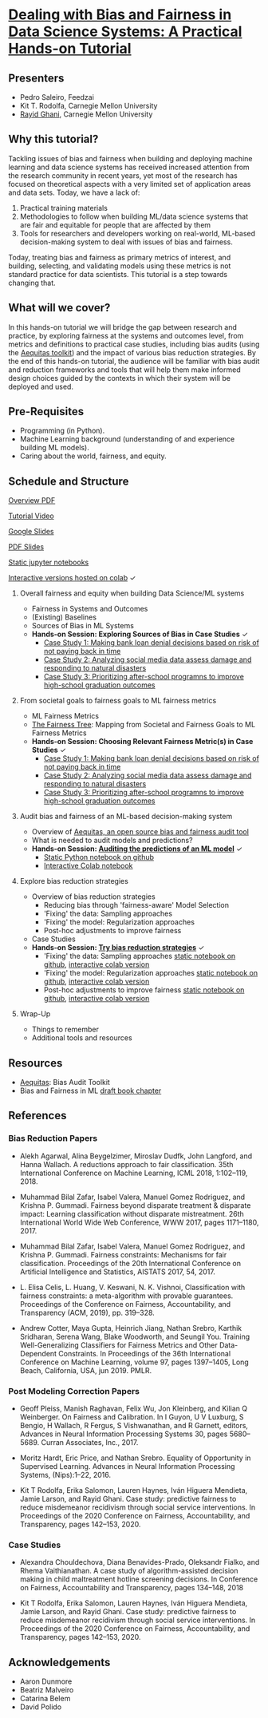 # [Dealing with Bias and Fairness in Data Science Systems: A Practical Hands-on Tutorial](https://dssg.github.io/fairness_tutorial/)

## Presenters

* Pedro Saleiro, Feedzai
* Kit T. Rodolfa, Carnegie Mellon University
* [Rayid Ghani](http://www.rayidghani.com), Carnegie Mellon University


## Why this tutorial?

Tackling issues of bias and fairness when building and deploying machine learning and data science systems has received increased attention from the research community in recent years, yet most of the research has focused on theoretical aspects with a very limited set of application areas and data sets.  Today, we have a lack of:
1. Practical training materials
2. Methodologies to follow when building ML/data science systems that are fair and equitable for people that are affected by them
3. Tools for researchers and developers working on real-world, ML-based decision-making system to deal with issues of bias and fairness.  

Today, treating bias and fairness as primary metrics of interest, and building, selecting, and validating models using these metrics is not standard practice for data scientists. This tutorial is a step towards changing that.

## What will we cover?

In this hands-on tutorial we will bridge the gap between research and practice, by exploring fairness at the systems and outcomes level, from metrics and definitions to practical case studies, including bias audits (using the [Aequitas toolkit](http://github.com/dssg/aequitas)) and the impact of various bias reduction strategies. By the end of this hands-on tutorial, the audience will be familiar with bias audit and reduction frameworks and tools that will help them make informed design choices guided by the contexts in which their system will be deployed and used.

## Pre-Requisites
- Programming (in Python).
- Machine Learning background (understanding of and experience building ML models).
- Caring about the world, fairness, and equity.

## Schedule and Structure

[Overview PDF](kdd_tutorial.pdf)

[Tutorial Video](https://www.youtube.com/watch?v=N67pE1AF5cM&ab_channel=DataScienceforSocialGood)

[Google Slides](https://docs.google.com/presentation/d/146n8pyvkbZ8sS0WA3Jixb6hNGTcaD31HMuX7HRjk1rE/edit?usp=sharing) 

[PDF Slides](fairness_kdd_tutorial_slides.pdf)

[Static jupyter notebooks](https://github.com/dssg/fairness_tutorial/tree/master/notebooks/)

[Interactive versions hosted on colab](https://dssg.github.io/fairness_tutorial/notebooks/) ✓

1. Overall fairness and equity when building Data Science/ML systems
    * Fairness in Systems and Outcomes
    * (Existing) Baselines
    * Sources of Bias in ML Systems
    * **Hands-on Session: Exploring Sources of Bias in Case Studies** ✓ 
        + [Case Study 1: Making bank loan denial decisions based on risk of not paying back in time](https://docs.google.com/document/d/16adKrjC8vLKpaoj0WeFhjMEqO1wolCZp5RldZGuQ16E/edit?usp=sharing)
        + [Case Study 2: Analyzing social media data assess damage and responding to natural disasters](https://docs.google.com/document/d/1cjzo3mhPB_Rvb5bMJqhLi4KbePMxgSXQ77M2WqdnjzQ/edit?usp=sharing)
        + [Case Study 3: Prioritizing after-school programns to improve high-school graduation outcomes](https://docs.google.com/document/d/1fyprl7HBMsXsXYCDyEfQL3iU8Q7lCCGtO64ixKuGPJA/edit?usp=sharing)
        
2. From societal goals to fairness goals to ML fairness metrics
    * ML Fairness Metrics
    * [The Fairness Tree](http://www.datasciencepublicpolicy.org/wp-content/uploads/2020/02/Fairness-Weeds.png): Mapping from Societal and Fairness Goals to ML Fairness Metrics
    * **Hands-on Session: Choosing Relevant Fairness Metric(s) in Case Studies** ✓ 
        + [Case Study 1: Making bank loan denial decisions based on risk of not paying back in time](https://docs.google.com/document/d/16adKrjC8vLKpaoj0WeFhjMEqO1wolCZp5RldZGuQ16E/edit?usp=sharing)
        + [Case Study 2: Analyzing social media data assess damage and responding to natural disasters](https://docs.google.com/document/d/1cjzo3mhPB_Rvb5bMJqhLi4KbePMxgSXQ77M2WqdnjzQ/edit?usp=sharing)
        + [Case Study 3: Prioritizing after-school programns to improve high-school graduation outcomes](https://docs.google.com/document/d/1fyprl7HBMsXsXYCDyEfQL3iU8Q7lCCGtO64ixKuGPJA/edit?usp=sharing)
        
3. Audit bias and fairness of an ML-based decision-making system
   * Overview of [Aequitas, an open source bias and fairness audit tool](http://www.datasciencepublicpolicy.org/projects/aequitas/)
   * What is needed to audit models and predictions?
   * **Hands-on Session: [Auditing the predictions of an ML model](https://colab.research.google.com/github/dssg/fairness_tutorial/blob/master/notebooks/single_model_audit.ipynb)** ✓ 
     + [Static Python notebook on github](https://github.com/dssg/fairness_tutorial/blob/master/notebooks/single_model_audit.ipynb)
     + [Interactive Colab notebook](https://colab.research.google.com/github/dssg/fairness_tutorial/blob/master/notebooks/single_model_audit.ipynb)
    
4. Explore bias reduction strategies
    * Overview of bias reduction strategies
        + Reducing bias through 'fairness-aware' Model Selection
        + 'Fixing' the data: Sampling approaches
        + 'Fixing' the model: Regularization approaches
        + Post-hoc adjustments to improve fairness
    * Case Studies
    * **Hands-on Session: [Try bias reduction strategies](https://colab.research.google.com/github/dssg/fairness_tutorial/blob/master/notebooks/bias_reduction.ipynb)** ✓
      + 'Fixing' the data: Sampling approaches [static notebook on github](https://github.com/dssg/fairness_tutorial/blob/master/notebooks/bias_reduction.ipynb), [interactive colab version](https://colab.research.google.com/github/dssg/fairness_tutorial/blob/master/notebooks/bias_reduction.ipynb)
      + 'Fixing' the model: Regularization approaches [static notebook on github](https://github.com/dssg/fairness_tutorial/blob/master/notebooks/bias_reduction.ipynb), [interactive colab version](https://colab.research.google.com/github/dssg/fairness_tutorial/blob/master/notebooks/bias_reduction.ipynb)
      + Post-hoc adjustments to improve fairness [static notebook on github](https://github.com/dssg/fairness_tutorial/blob/master/notebooks/bias_reduction.ipynb), [interactive colab version](https://colab.research.google.com/github/dssg/fairness_tutorial/blob/master/notebooks/bias_reduction.ipynb)
      
 5. Wrap-Up
    * Things to remember
    * Additional tools and resources

## Resources
- [Aequitas](http://www.datasciencepublicpolicy.org/projects/aequitas/): Bias Audit Toolkit
- Bias and Fairness in ML [draft book chapter](https://textbook.coleridgeinitiative.org/chap-bias.html)

## References

### Bias Reduction Papers

- Alekh Agarwal, Alina Beygelzimer, Miroslav Dudfk, John Langford, and Hanna Wallach. A reductions approach to fair classification. 35th International Conference on Machine Learning, ICML 2018, 1:102–119, 2018.

- Muhammad Bilal Zafar, Isabel Valera, Manuel Gomez Rodriguez, and Krishna P. Gummadi. Fairness beyond disparate treatment & disparate impact: Learning classification without disparate mistreatment. 26th International World Wide Web Conference, WWW 2017, pages 1171–1180, 2017.

- Muhammad Bilal Zafar, Isabel Valera, Manuel Gomez Rodriguez, and Krishna P. Gummadi. Fairness constraints: Mechanisms for fair classification. Proceedings of the 20th International Conference on Artificial Intelligence and Statistics, AISTATS 2017, 54, 2017.

- L. Elisa Celis, L. Huang, V. Keswani, N. K. Vishnoi, Classification with fairness constraints: a meta-algorithm with provable guarantees. Proceedings of the Conference on Fairness, Accountability, and Transparency (ACM, 2019), pp. 319–328.

- Andrew Cotter, Maya Gupta, Heinrich Jiang, Nathan Srebro, Karthik Sridharan, Serena Wang, Blake Woodworth, and Seungil You. Training Well-Generalizing
Classifiers for Fairness Metrics and Other Data-Dependent Constraints. In Proceedings of the 36th International Conference on Machine Learning, volume 97,
pages 1397–1405, Long Beach, California, USA, jun 2019. PMLR.


### Post Modeling Correction Papers
- Geoff Pleiss, Manish Raghavan, Felix Wu, Jon Kleinberg, and Kilian Q Weinberger. On Fairness and Calibration. In I Guyon, U V Luxburg, S Bengio, H Wallach,
R Fergus, S Vishwanathan, and R Garnett, editors, Advances in Neural Information Processing Systems 30, pages 5680–5689. Curran Associates, Inc., 2017.

- Moritz Hardt, Eric Price, and Nathan Srebro. Equality of Opportunity in Supervised Learning. Advances in Neural Information Processing Systems, (Nips):1–22, 2016.

- Kit T Rodolfa, Erika Salomon, Lauren Haynes, Iván Higuera Mendieta, Jamie Larson, and Rayid Ghani. Case study: predictive fairness to reduce misdemeanor
recidivism through social service interventions. In Proceedings of the 2020 Conference on Fairness, Accountability, and Transparency, pages 142–153, 2020.


### Case Studies
- Alexandra Chouldechova, Diana Benavides-Prado, Oleksandr Fialko, and Rhema Vaithianathan. A case study of algorithm-assisted decision making in child maltreatment hotline screening decisions. In Conference on Fairness, Accountability and Transparency, pages 134–148, 2018

- Kit T Rodolfa, Erika Salomon, Lauren Haynes, Iván Higuera Mendieta, Jamie Larson, and Rayid Ghani. Case study: predictive fairness to reduce misdemeanor
recidivism through social service interventions. In Proceedings of the 2020 Conference on Fairness, Accountability, and Transparency, pages 142–153, 2020.


## Acknowledgements

- Aaron Dunmore
- Beatriz Malveiro
- Catarina Belem
- David Polido
